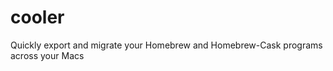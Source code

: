 cooler
======

Quickly export and migrate your Homebrew and Homebrew-Cask programs across your Macs
